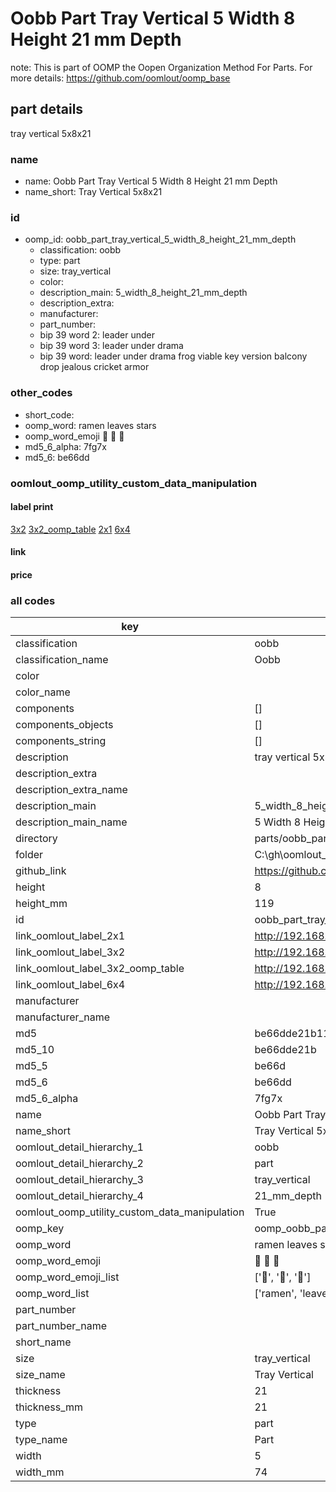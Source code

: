 # Oobb Part Tray Vertical 5 Width 8 Height 21 mm Depth  

note: This is part of OOMP the Oopen Organization Method For Parts. For more details: https://github.com/oomlout/oomp_base

##  part details
  



tray vertical 5x8x21



### name
* name: Oobb Part Tray Vertical 5 Width 8 Height 21 mm Depth
* name_short: Tray Vertical 5x8x21 
### id
* oomp_id: oobb_part_tray_vertical_5_width_8_height_21_mm_depth
  * classification: oobb
  * type: part
  * size: tray_vertical
  * color: 
  * description_main: 5_width_8_height_21_mm_depth
  * description_extra: 
  * manufacturer: 
  * part_number: 
  * bip 39 word 2: leader under
  * bip 39 word 3: leader under drama
  * bip 39 word: leader under drama frog viable key version balcony drop jealous cricket armor

### other_codes
* short_code: 
* oomp_word: ramen leaves stars
* oomp_word_emoji :ramen: :leaves: :stars:
* md5_6_alpha: 7fg7x
* md5_6: be66dd






### oomlout_oomp_utility_custom_data_manipulation
#### label print
[3x2](http://192.168.1.245:1112/?label=oomp%207fg7x)
[3x2_oomp_table](http://192.168.1.108:1112/?label=oomp%207fg7x)
[2x1](http://192.168.1.242:1112/?label=oomp%207fg7x)
[6x4](http://192.168.1.55:1112/?label=oomp%207fg7x)    

#### link

                              

#### price







### all codes 
| key | value |  
| --- | --- |  
| classification | oobb |  
| classification_name | Oobb |  
| color |  |  
| color_name |  |  
| components | [] |  
| components_objects | [] |  
| components_string | [] |  
| description | tray vertical 5x8x21 |  
| description_extra |  |  
| description_extra_name |  |  
| description_main | 5_width_8_height_21_mm_depth |  
| description_main_name | 5 Width 8 Height 21 mm Depth |  
| directory | parts/oobb_part_tray_vertical_5_width_8_height_21_mm_depth |  
| folder | C:\gh\oomlout_oobb_version_4_generated_parts\parts\oobb_part_tray_vertical_5_width_8_height_21_mm_depth |  
| github_link | https://github.com/oomlout/oomlout_oomp_part_src/tree/main/parts/oobb_part_tray_vertical_5_width_8_height_21_mm_depth |  
| height | 8 |  
| height_mm | 119 |  
| id | oobb_part_tray_vertical_5_width_8_height_21_mm_depth |  
| link_oomlout_label_2x1 | http://192.168.1.242:1112/?label=oomp%207fg7x |  
| link_oomlout_label_3x2 | http://192.168.1.245:1112/?label=oomp%207fg7x |  
| link_oomlout_label_3x2_oomp_table | http://192.168.1.108:1112/?label=oomp%207fg7x |  
| link_oomlout_label_6x4 | http://192.168.1.55:1112/?label=oomp%207fg7x |  
| manufacturer |  |  
| manufacturer_name |  |  
| md5 | be66dde21b11de59e879a5d2847b33f4 |  
| md5_10 | be66dde21b |  
| md5_5 | be66d |  
| md5_6 | be66dd |  
| md5_6_alpha | 7fg7x |  
| name | Oobb Part Tray Vertical 5 Width 8 Height 21 mm Depth |  
| name_short | Tray Vertical 5x8x21  |  
| oomlout_detail_hierarchy_1 | oobb |  
| oomlout_detail_hierarchy_2 | part |  
| oomlout_detail_hierarchy_3 | tray_vertical |  
| oomlout_detail_hierarchy_4 | 21_mm_depth |  
| oomlout_oomp_utility_custom_data_manipulation | True |  
| oomp_key | oomp_oobb_part_tray_vertical_5_width_8_height_21_mm_depth |  
| oomp_word | ramen leaves stars |  
| oomp_word_emoji | :ramen: :leaves: :stars: |  
| oomp_word_emoji_list | [':ramen:', ':leaves:', ':stars:'] |  
| oomp_word_list | ['ramen', 'leaves', 'stars'] |  
| part_number |  |  
| part_number_name |  |  
| short_name |  |  
| size | tray_vertical |  
| size_name | Tray Vertical |  
| thickness | 21 |  
| thickness_mm | 21 |  
| type | part |  
| type_name | Part |  
| width | 5 |  
| width_mm | 74 |  
